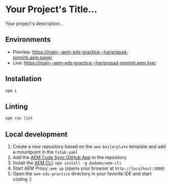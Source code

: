 # Your Project's Title...
Your project's description...

## Environments
- Preview: https://main--aem-eds-practice--hariprasad-pinninti.aem.page/
- Live: https://main--aem-eds-practice--hariprasad-pinninti.aem.live/

## Installation

```sh
npm i
```

## Linting

```sh
npm run lint
```

## Local development

1. Create a new repository based on the `aem-boilerplate` template and add a mountpoint in the `fstab.yaml`
1. Add the [AEM Code Sync GitHub App](https://github.com/apps/aem-code-sync) to the repository
1. Install the [AEM CLI](https://github.com/adobe/helix-cli): `npm install -g @adobe/aem-cli`
1. Start AEM Proxy: `aem up` (opens your browser at `http://localhost:3000`)
1. Open the `aem-eds-practice` directory in your favorite IDE and start coding :)
